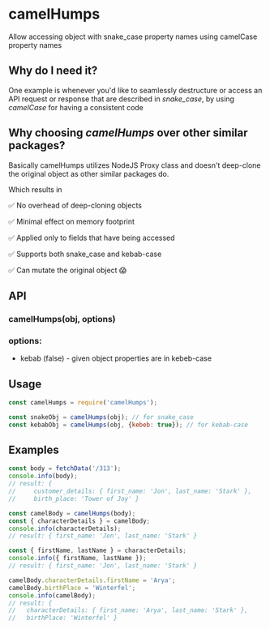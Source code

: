 # camelHumps

<!-- [![npm](https://img.shields.io/npm/v/camelHumps.svg)](https://www.npmjs.com/package/camelHumps)
[![Build Status](https://img.shields.io/travis/Zooz/camelHumps.svg)](https://travis-ci.org/Zooz/camelHumps)
[![Coverage Status](https://img.shields.io/coveralls/github/Zooz/camelHumps.svg)](https://coveralls.io/github/Zooz/camelHumps?branch=master)
[![Known Vulnerabilities](https://img.shields.io/snyk/vulnerabilities/github/Zooz/camelHumps.svg)](https://snyk.io/test/github/Zooz/camelHumps?targetFile=package.json)
![style](https://img.shields.io/badge/code%20style-airbnb-ff5a5f.svg)
![NPM](https://img.shields.io/npm/l/camelHumps.svg) -->

Allow accessing object with snake_case property names using camelCase property names

## Why do I need it?
One example is whenever you'd like to seamlessly destructure or access an API request or response that are described in _snake_case_,
by using _camelCase_ for having a consistent code

## Why choosing _camelHumps_ over other similar packages?
Basically camelHumps utilizes NodeJS Proxy class and doesn't deep-clone the original object as other similar packages do.

Which results in

:white_check_mark:
No overhead of deep-cloning objects

:white_check_mark:
Minimal effect on memory footprint

:white_check_mark:
Applied only to fields that have being accessed

:white_check_mark:
Supports both snake_case and kebab-case

:white_check_mark:
Can mutate the original object 
:scream:

## API
### camelHumps(obj, options)

### options:
- kebab (false) - given object properties are in kebeb-case

## Usage
```js
const camelHumps = require('camelHumps');
```

```js
const snakeObj = camelHumps(obj); // for snake_case
const kebabObj = camelHumps(obj, {kebeb: true}); // for kebab-case
```

## Examples
```js
const body = fetchData('/313');
console.info(body);
// result: { 
//     customer_details: { first_name: 'Jon', last_name: 'Stark' },
//     birth_place: 'Tower of Joy' }

const camelBody = camelHumps(body);
const { characterDetails } = camelBody;
console.info(characterDetails);
// result: { first_name: 'Jon', last_name: 'Stark' }

const { firstName, lastName } = characterDetails;
console.info({ firstName, lastName });
// result: { first_name: 'Jon', last_name: 'Stark' }

camelBody.characterDetails.firstName = 'Arya';
camelBody.birthPlace = 'Winterfel';
console.info(camelBody);
// result: {
//   characterDetails: { first_name: 'Arya', last_name: 'Stark' },
//   birthPlace: 'Winterfel' }
```